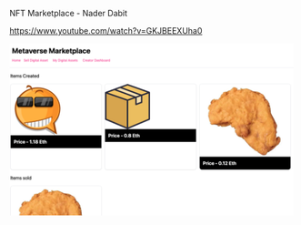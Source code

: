 NFT Marketplace - Nader Dabit

https://www.youtube.com/watch?v=GKJBEEXUha0

<img src="screenshots/demo.png" width="500" />
